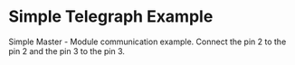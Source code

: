 # Simple Telegraph Example

Simple Master - Module communication example.
Connect the pin 2 to the pin 2 and the pin 3 to the pin 3.
